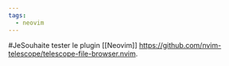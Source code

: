 ```yaml
---
tags:
  - neovim
---
```

#JeSouhaite tester le plugin [[Neovim]] <https://github.com/nvim-telescope/telescope-file-browser.nvim>.